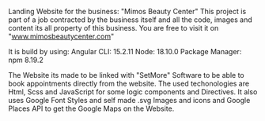 Landing Website for the business: "Mimos Beauty Center"
This project is part of a job contracted by the business itself and all the code, images and content its all property of this business.
You are free to visit it on "www.mimosbeautycenter.com"

It is build by using:
Angular CLI: 15.2.11
Node: 18.10.0
Package Manager: npm 8.19.2

The Website its made to be linked with "SetMore" Software to be able to book appointments directly from the website.
The used techonologies are Html, Scss and JavaScript for some logic components and Directives.
It also uses Google Font Styles and self made .svg Images and icons and Google Places API to get the Google Maps on the Website.
